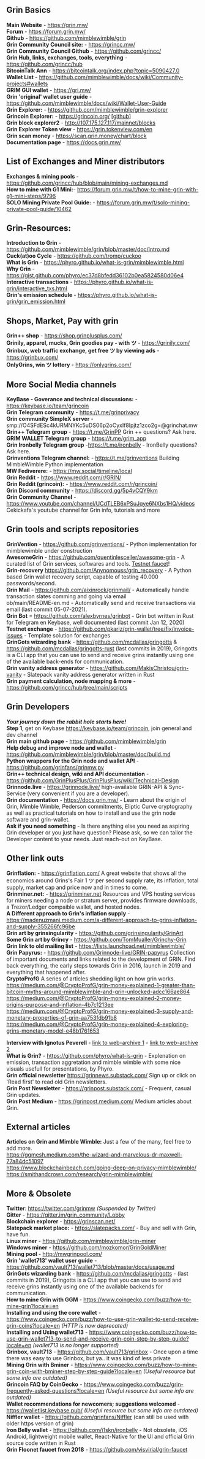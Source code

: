 ﻿**Grin Basics**
------------------------------------------------------------------------------------------------

**Main Website** - https://grin.mw/ <br />
**Forum** - https://forum.grin.mw/ <br />
**Github** - https://github.com/mimblewimble/grin <br />
**Grin Community Council site:** - https://grincc.mw/ <br />
**Grin Community Council Github** - https://github.com/grincc/ <br />
**Grin Hub, links, exchanges, tools, everything** - https://github.com/grincc/hub <br />
**BitcoinTalk Ann** - https://bitcointalk.org/index.php?topic=5090427.0 <br />
**Wallet List** - https://github.com/mimblewimble/docs/wiki/Community-projects#wallets <br />
**GRIM GUI wallet** - https://gri.mw/  <br />
**Grin 'original' wallet user guide** - https://github.com/mimblewimble/docs/wiki/Wallet-User-Guide <br /> 
**Grin Explorer:** -  https://github.com/mimblewimble/grin-explorer <br />
**Grincoin Explorer:** - https://grincoin.org/  [[github](https://github.com/aglkm/grin-explorer)] <br />
**Grin block explorer2** - http://107.175.127.117/mainnet/blocks <br />
**Grin Explorer Token view** - https://grin.tokenview.com/en <br />
**Grin scan money** - https://scan.grin.money/chart/block <br />
**Documentation page** - https://docs.grin.mw/ <br />

**List of Exchanges and Miner distributors**
------------------------------------------------------------------------------------------------
**Exchanges & mining pools** - https://github.com/grincc/hub/blob/main/mining-exchanges.md <br />
**How to mine with G1 Mini:**- https://forum.grin.mw/t/how-to-mine-grin-with-g1-mini-steps/9796 <br />
**SOLO Mining Private Pool Guide:** - https://forum.grin.mw/t/solo-mining-private-pool-guide/10462 <br />


**Grin-Resources:**
------------------------------------------------------------------------------------------------

**Introduction to Grin** - https://github.com/mimblewimble/grin/blob/master/doc/intro.md <br />
**Cuck(at)oo Cycle** - https://github.com/tromp/cuckoo <br />
**What is Grin** - https://phyro.github.io/what-is-grin/mimblewimble.html <br />
**Why Grin** - https://gist.github.com/phyro/ec37d8bfedd36102b0ea5824580d06e4 <br />
**Interactive transactions** - https://phyro.github.io/what-is-grin/interactive_txs.html <br />
**Grin's emission schedule** - https://phyro.github.io/what-is-grin/grin_emission.html <br />

**Shops, Market, Pay with grin**
------------------------------------------------------------------------------------------------
**Grin++ shop** - https://shop.grinplusplus.com/ <br />
**Grinily, apparel, mucks,  Grin goodies pay - with ツ** - https://grinily.com/ <br />
**Grinbux, web traffic exchange, get free ツ by viewing ads** - https://grinbux.com/ <br />
**OnlyGrins, win ツ lottery** - https://onlygrins.com/ <br />


**More Social Media channels**
------------------------------------------------------------------------------------------------

**KeyBase - Goverance and technical discussions:** - https://keybase.io/team/grincoin <br />
**Grin Telegram community** - https://t.me/grinprivacy <br />
**Grin community SimpleX server** - smp://O4SFdESc4kURMNYKc5uDS06p2oCyxIf8lpjtz1zco2g=@grinchat.mw <br />
**Grin++ Telegram group** -  https://t.me/GrinPP Grin ++ questions? Ask here. <br />
**GRIM WALLET Telegram group** -  https://t.me/grim_app  <br />
**Grin Ironbelly Telegram group**  -https://t.me/ironbelly - IronBelly questions? Ask here. <br />
**Grinventions Telegram channel:** - https://t.me/grinventions Building MimbleWimble Python implementation <br />
**MW Fediverere:** -  https://mw.social/timeline/local <br />
**Grin Reddit** -  https://www.reddit.com/r/GRIN/ <br />
**Grin Reddit (grincoin):** - https://www.reddit.com/r/grincoin/ <br />
**Grin Discord community** - https://discord.gg/5p4vCQY9km <br />
**Grin Community Channel** - https://www.youtube.com/channel/UCdTLEB6xPSuJqye6NXbs1HQ/videos Cekickafa's youtube channel for Grin info, tutorials and more <br />

**Grin tools and scripts repositories**
------------------------------------------------------------------------------------------------

**GrinVention** - https://github.com/grinventions/ - Python implementation for mimblewimble under construction <br />
**AwesomeGrin** - https://github.com/quentinlesceller/awesome-grin - A curated list of Grin services, softwares and tools. [Testnet faucet]([url](https://github.com/quentinlesceller/awesome-grin#faucet))!  
**Grin-recovery** https://github.com/Anynomouss/grin_recovery - A Python based Grin wallet recovery script, capable of testing 40.000 passwords/second. <br />
**Grin Mail** - https://github.com/aixinrock/grinmail/ - Automatically handle transaction slates comming and going via email <br />
ob/main/README-en.md - Automatically send and receive transactions via email (last commit 05-07-2021). <br />
**Grin Bot** = https://github.com/alexbyrnes/grinbot - Grin bot written in Rust for Telegram en Keybase, well documented (last commit Jan 12, 2020) <br />
**Testnet exchange** - https://github.com/pkariz/grin-wallet/tree/fix/invoice-issues - Template solution for exchanges <br />
**GrinGots wizarding bank** - https://github.com/mcdallas/gringotts  & https://github.com/mcdallas/gringotts-rust (last commits in 2019), Gringotts is a CLI app that you can use to send and receive grins instantly using one of the available back-ends for communication. <br />
**Grin vanity address generator** -  https://github.com/MakisChristou/grin-vanity - Slatepack vanity address generator written in Rust <br />
**Grin payment calculation, node mapping & more** -  https://github.com/grincc/hub/tree/main/scripts <br />

**Grin Developers**
------------------------------------------------------------------------------------------------

***Your journey down the rabbit hole starts here!*** <br />
**Step 1**, get on Keybase https://keybase.io/team/grincoin, join general and dev channel <br />
**Grin main github page** - https://github.com/mimblewimble/grin <br />
**Help debug and improve node and wallet** - https://github.com/mimblewimble/grin/blob/master/doc/build.md <br />
**Python wrappers for the Grin node and wallet API** - https://github.com/grinfans/grinmw.py <br />
**Grin++ technical design, wiki and API documentation** - https://github.com/GrinPlusPlus/GrinPlusPlus/wiki/Technical-Design <br />
**Grinnode.live** - https://grinnode.live/ high-available GRIN-API & Sync-Service (very convenient if you are a developer). <br />
**Grin documentation** - https://docs.grin.mw/ - Learn about the origin of Grin, Mimble Wimble, Pederson commitments, Eliptic Curve cryptography as well as practical tutorials on how to install and use the grin node software and grin-wallet. <br />
**Ask if you need something**  - Is there anything else you need as aspiring Grin developer or you just have question? Please ask, so we can tailor the Developer content to your needs. Just reach-out on KeyBase. <br />

**Other link outs**
------------------------------------------------------------------------------------------------

**Grinflation:** - https://grinflation.com/ A great website that shows all the economics around Grins's Fair 1   ツ per second supply rate, its inflation, total supply, market cap and price now and in times to come. <br />
**Grinminer.net:** - https://grinminer.net Resources and VPS hosting services for miners needing a node or stratum server, provides firmware downloads, a Trezor/Ledger compaible wallet, and hosted nodes. <br />
**A Different approach to Grin's inflation supply** - https://madenuzmani.medium.com/a-different-approach-to-grins-inflation-and-supply-355266fc96be <br />
**Grin art by grinsingularity** - https://github.com/grinsingularity/GrinArt <br />
**Some Grin art by Grincy** - https://github.com/TomMualler/Grinchy-Grin <br />
**Grin link to old mailing list** - https://lists.launchpad.net/mimblewimble/ <br />
**Grin Papyrus:** - https://github.com/Grinnode-live/GRIN-papyrus Collection of important documents and links related to the development of GRIN. Find back everything, the early steps towards Grin in 2016, launch in 2019 and everything that happened after. <br />
**CryptoProfG** A series of articles shedding light on how grin works.  <br />
  https://medium.com/@CryptoProfG/grin-money-explained-1-greater-than-bitcoin-myths-around-mimblewimble-and-grin-unlocked-adcc166ae864 <br />
  https://medium.com/@CryptoProfG/grin-money-explained-2-money-origins-purpose-and-inflation-4b7c1213ee <br />
  https://medium.com/@CryptoProfG/grin-money-explained-3-supply-and-monetary-properties-of-grin-aa753fdb91b8 <br />
  https://medium.com/@CryptoProfG/grin-money-explained-4-exploring-grins-monetary-model-e48b1761653 <br />

**Interview with Ignotus Peverell** -  [link to web-archive 1](https://web.archive.org/web/20210304063138/https://breakermag.com/grin-founder-ignotus-peverell-on-life-after-launch-and-the-path-forward/) - [link to web-archive 2](https://web.archive.org/web/20210304063138/https://breakermag.com/grin-founder-ignotus-peverell-on-life-after-launch-and-the-path-forward/) <br />
**What is Grin?** - https://github.com/phyro/what-is-grin - Explenation on emission, transaction aggretation and mimble wimble with some nice visuals usefull for presentations, by Phyro. <br />
**Grin official newsletter** https://grinnews.substack.com/ Sign up or click on 'Read first' to read old Grin newsletters. <br />
**Grin Post Newsletter** - https://grinpost.substack.com/ - Frequent, casual Grin updates. <br />
**Grin Post Medium** - https://grinpost.medium.com/  Medium articles about Grin. <br />

**External articles**
------------------------------------------------------------------------------------------------

**Articles on Grin and Mimble Wimble:** Just a few of the many, feel free to add more. <br />
https://ggmesh.medium.com/the-wizard-and-marvelous-dr-maxwell-77a84dc51097  
https://www.blockchainbeach.com/going-deep-on-privacy-mimblewimble/ <br />
https://smithandcrown.com/research/grin-mimblewimble/ <br />

**More & Obsolete**
------------------------------------------------------------------------------------------------
**Twitter**: https://twitter.com/grinmw *(Suspended by Twitter)* <br />
**Gitter** -  https://gitter.im/grin_community/Lobby <br />
**Blockchain explorer** - https://grinscan.net/ <br />
**Slatepack market place:**  - https://slatepacks.com/ - Buy and sell with Grin, have fun. <br />
**Linux miner** - https://github.com/mimblewimble/grin-miner <br />
**Windows miner** - https://github.com/mozkomor/GrinGoldMiner <br />
**Mining pool** - http://mwgrinpool.com/ <br />
**Grin 'wallet713' wallet user guide** - https://github.com/vault713/wallet713/blob/master/docs/usage.md <br />
**GrinGots wizarding bank** - https://github.com/mcdallas/gringotts - (last commits in 2019), Gringotts is a CLI app that you can use to send and receive grins instantly using one of the available backends for communication. <br />
**How to mine Grin with GGM** - https://www.coingecko.com/buzz/how-to-mine-grin?locale=en <br />
**Installing and using the core wallet** - https://www.coingecko.com/buzz/how-to-use-grin-wallet-to-send-receive-grin-coins?locale=en *(HTTP is now deprecated)* <br />
**Installing and Using wallet713** - https://www.coingecko.com/buzz/how-to-use-grin-wallet713-to-send-and-receive-grin-coin-step-by-step-guide?locale=en *(wallet713 is no longer supported)* <br />
**Grinbox, vault713** - https://github.com/vault713/grinbox - Once upon a time there was easy to use Grinbox, but ya.. it was kind of less private <br />
**Mining Grin with Bminer** - https://www.coingecko.com/buzz/how-to-mine-grin-coin-with-bminer-step-by-step-guide?locale=en *(Useful resource but some info are outdated)* <br />
**Grincoin FAQ by CoinGecko** - https://www.coingecko.com/buzz/grin-frequently-asked-questions?locale=en *(Useful resource but some info are outdated)* <br />
**Wallet recommendations for newcomers; suggestions welcomed** - https://walletlist.keybase.pub/ *(Useful resource but some info are outdated)* <br />
**Niffler wallet** - https://github.com/grinfans/Niffler (can still be used with older https version of grin) <br />
**Iron Belly wallet** -  https://github.com/i1skn/ironbelly - Not obsolete, iOS Android, lightweight mobile wallet, React-Native for the UI and official Grin source code written in Rust <br />
**Grin Floonet faucet from 2018** - https://github.com/visvirial/grin-faucet <br />





